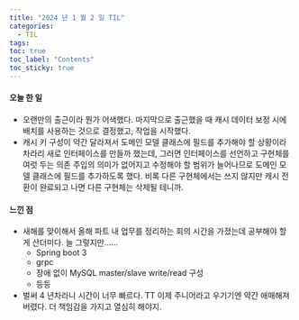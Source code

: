 ```yaml
---
title: "2024 년 1 월 2 일 TIL"
categories:
  - TIL
tags:
toc: true
toc_label: "Contents"
toc_sticky: true
---
```


#### 오늘 한 일

* 오랜만의 출근이라 뭔가 어색했다. 마지막으로 출근했을 때 캐시 데이터 보정 시에 배치를 사용하는 것으로 결정했고, 작업을 시작했다.
* 캐시 키 구성이 약간 달라져서 도메인 모델 클래스에 필드를 추가해야 할 상황이라 차라리 새로 인터페이스를 만들까 했는데, 그러면 인터페이스를 선언하고 구현체를 여럿 두는 의존 주입의 의미가 없어지고 수정해야 할 범위가 늘어나므로 도메인 모델 클래스에 필드를 추가하도록 했다. 비록 다른 구현체에서는 쓰지 않지만 캐시 전환이 완료되고 나면 다른 구현체는 삭제될 테니까.





#### 느낀 점

* 새해를 맞이해서 올해 파트 내 업무를 정리하는 회의 시간을 가졌는데 공부해야 할 게 산더미다. 늘 그렇지만......
  * Spring boot 3
  * grpc
  * 장애 없이 MySQL master/slave write/read 구성
  * 등등
* 벌써 4 년차라니 시간이 너무 빠르다. TT 이제 주니어라고 우기기엔 약간 애매해져 버렸다. 더 책임감을 가지고 열심히 해야지.